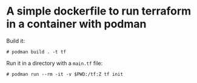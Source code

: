 # A simple dockerfile to run terraform in a container with podman

Build it:
```
# podman build . -t tf
```

Run it in a directory with a `main.tf` file:
```
# podman run --rm -it -v $PWD:/tf:Z tf init
```
